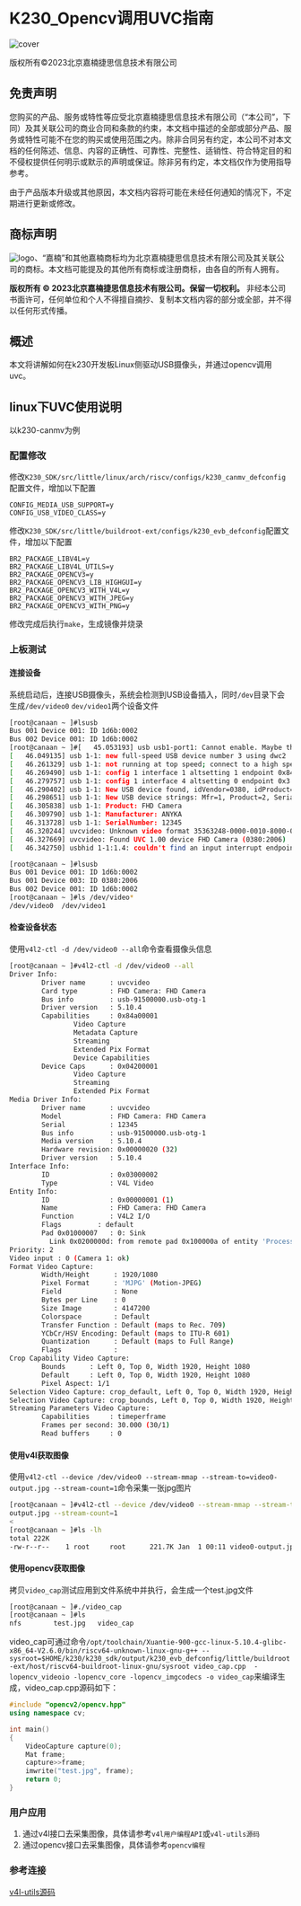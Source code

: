 # K230_Opencv调用UVC指南

![cover](images/canaan-cover.png)

版权所有©2023北京嘉楠捷思信息技术有限公司

<div style="page-break-after:always"></div>

## 免责声明

您购买的产品、服务或特性等应受北京嘉楠捷思信息技术有限公司（“本公司”，下同）及其关联公司的商业合同和条款的约束，本文档中描述的全部或部分产品、服务或特性可能不在您的购买或使用范围之内。除非合同另有约定，本公司不对本文档的任何陈述、信息、内容的正确性、可靠性、完整性、适销性、符合特定目的和不侵权提供任何明示或默示的声明或保证。除非另有约定，本文档仅作为使用指导参考。

由于产品版本升级或其他原因，本文档内容将可能在未经任何通知的情况下，不定期进行更新或修改。

## 商标声明

![logo](images/logo.png)、“嘉楠”和其他嘉楠商标均为北京嘉楠捷思信息技术有限公司及其关联公司的商标。本文档可能提及的其他所有商标或注册商标，由各自的所有人拥有。

**版权所有 © 2023北京嘉楠捷思信息技术有限公司。保留一切权利。**
非经本公司书面许可，任何单位和个人不得擅自摘抄、复制本文档内容的部分或全部，并不得以任何形式传播。

<div style="page-break-after:always"></div>

## 概述

本文将讲解如何在k230开发板Linux侧驱动USB摄像头，并通过opencv调用uvc。

## linux下UVC使用说明

以k230-canmv为例

### 配置修改

修改`K230_SDK/src/little/linux/arch/riscv/configs/k230_canmv_defconfig`配置文件，增加以下配置

```shell
CONFIG_MEDIA_USB_SUPPORT=y
CONFIG_USB_VIDEO_CLASS=y
```

修改`K230_SDK/src/little/buildroot-ext/configs/k230_evb_defconfig`配置文件，增加以下配置

```shell
BR2_PACKAGE_LIBV4L=y
BR2_PACKAGE_LIBV4L_UTILS=y
BR2_PACKAGE_OPENCV3=y
BR2_PACKAGE_OPENCV3_LIB_HIGHGUI=y
BR2_PACKAGE_OPENCV3_WITH_V4L=y
BR2_PACKAGE_OPENCV3_WITH_JPEG=y
BR2_PACKAGE_OPENCV3_WITH_PNG=y
```

修改完成后执行`make`，生成镜像并烧录

### 上板测试

#### 连接设备

系统启动后，连接USB摄像头，系统会检测到USB设备插入，同时`/dev`目录下会生成`/dev/video0` `dev/video1`两个设备文件

```sh
[root@canaan ~ ]#lsusb
Bus 001 Device 001: ID 1d6b:0002
Bus 002 Device 001: ID 1d6b:0002
[root@canaan ~ ]#[   45.053193] usb usb1-port1: Cannot enable. Maybe the USB cable is bad?
[   46.049135] usb 1-1: new full-speed USB device number 3 using dwc2
[   46.261329] usb 1-1: not running at top speed; connect to a high speed hub
[   46.269490] usb 1-1: config 1 interface 1 altsetting 1 endpoint 0x84 has invalid maxpacket 1024, setting to 1023
[   46.279757] usb 1-1: config 1 interface 4 altsetting 0 endpoint 0x3 has invalid maxpacket 512, setting to 64
[   46.290402] usb 1-1: New USB device found, idVendor=0380, idProduct=2006, bcdDevice= 0.20
[   46.298651] usb 1-1: New USB device strings: Mfr=1, Product=2, SerialNumber=3
[   46.305838] usb 1-1: Product: FHD Camera
[   46.309790] usb 1-1: Manufacturer: ANYKA
[   46.313728] usb 1-1: SerialNumber: 12345
[   46.320244] uvcvideo: Unknown video format 35363248-0000-0010-8000-00aa00389b71
[   46.327669] uvcvideo: Found UVC 1.00 device FHD Camera (0380:2006)
[   46.342750] usbhid 1-1:1.4: couldn't find an input interrupt endpoint

[root@canaan ~ ]#lsusb
Bus 001 Device 001: ID 1d6b:0002
Bus 001 Device 003: ID 0380:2006
Bus 002 Device 001: ID 1d6b:0002
[root@canaan ~ ]#ls /dev/video*
/dev/video0  /dev/video1
```

#### 检查设备状态

使用`v4l2-ctl -d /dev/video0 --all`命令查看摄像头信息

```sh
[root@canaan ~ ]#v4l2-ctl -d /dev/video0 --all
Driver Info:
        Driver name      : uvcvideo
        Card type        : FHD Camera: FHD Camera
        Bus info         : usb-91500000.usb-otg-1
        Driver version   : 5.10.4
        Capabilities     : 0x84a00001
                Video Capture
                Metadata Capture
                Streaming
                Extended Pix Format
                Device Capabilities
        Device Caps      : 0x04200001
                Video Capture
                Streaming
                Extended Pix Format
Media Driver Info:
        Driver name      : uvcvideo
        Model            : FHD Camera: FHD Camera
        Serial           : 12345
        Bus info         : usb-91500000.usb-otg-1
        Media version    : 5.10.4
        Hardware revision: 0x00000020 (32)
        Driver version   : 5.10.4
Interface Info:
        ID               : 0x03000002
        Type             : V4L Video
Entity Info:
        ID               : 0x00000001 (1)
        Name             : FHD Camera: FHD Camera
        Function         : V4L2 I/O
        Flags         : default
        Pad 0x01000007   : 0: Sink
          Link 0x0200000d: from remote pad 0x100000a of entity 'Processing 2': Data, Enabled, Immutable
Priority: 2
Video input : 0 (Camera 1: ok)
Format Video Capture:
        Width/Height      : 1920/1080
        Pixel Format      : 'MJPG' (Motion-JPEG)
        Field             : None
        Bytes per Line    : 0
        Size Image        : 4147200
        Colorspace        : Default
        Transfer Function : Default (maps to Rec. 709)
        YCbCr/HSV Encoding: Default (maps to ITU-R 601)
        Quantization      : Default (maps to Full Range)
        Flags             : 
Crop Capability Video Capture:
        Bounds      : Left 0, Top 0, Width 1920, Height 1080
        Default     : Left 0, Top 0, Width 1920, Height 1080
        Pixel Aspect: 1/1
Selection Video Capture: crop_default, Left 0, Top 0, Width 1920, Height 1080, Flags: 
Selection Video Capture: crop_bounds, Left 0, Top 0, Width 1920, Height 1080, Flags: 
Streaming Parameters Video Capture:
        Capabilities     : timeperframe
        Frames per second: 30.000 (30/1)
        Read buffers     : 0
```

#### 使用v4l获取图像

使用`v4l2-ctl --device /dev/video0 --stream-mmap --stream-to=video0-output.jpg --stream-count=1`命令采集一张jpg图片

```sh
[root@canaan ~ ]#v4l2-ctl --device /dev/video0 --stream-mmap --stream-to=video0-
output.jpg --stream-count=1
<
[root@canaan ~ ]#ls -lh
total 222K   
-rw-r--r--    1 root     root      221.7K Jan  1 00:11 video0-output.jpg
```

#### 使用opencv获取图像

拷贝`video_cap`测试应用到文件系统中并执行，会生成一个test.jpg文件

```sh
[root@canaan ~ ]#./video_cap 
[root@canaan ~ ]#ls
nfs        test.jpg   video_cap
```

video_cap可通过命令`/opt/toolchain/Xuantie-900-gcc-linux-5.10.4-glibc-x86_64-V2.6.0/bin/riscv64-unknown-linux-gnu-g++ --sysroot=$HOME/k230/k230_sdk/output/k230_evb_defconfig/little/buildroot-ext/host/riscv64-buildroot-linux-gnu/sysroot video_cap.cpp  -lopencv_videoio -lopencv_core -lopencv_imgcodecs -o video_cap`来编译生成，video_cap.cpp源码如下：

```cpp
#include "opencv2/opencv.hpp"
using namespace cv;

int main()
{
    VideoCapture capture(0);
    Mat frame;
    capture>>frame;
    imwrite("test.jpg", frame);
    return 0;
}
```

### 用户应用

1. 通过v4l接口去采集图像，具体请参考`v4l用户编程API`或`v4l-utils源码`
1. 通过opencv接口去采集图像，具体请参考`opencv编程`

### 参考连接

[v4l-utils源码](https://linuxtv.org/downloads/v4l-utils/)
